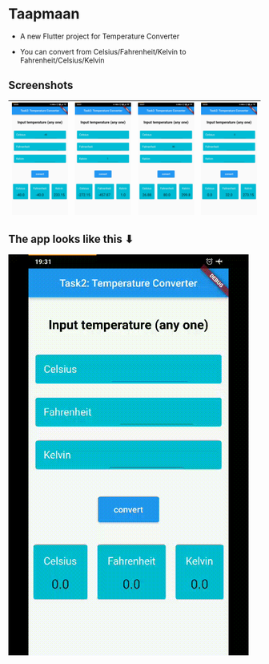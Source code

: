 # Taapmaan

- A new Flutter project for Temperature Converter

- You can convert from Celsius/Fahrenheit/Kelvin to Fahrenheit/Celsius/Kelvin

## Screenshots

| ![screenshot](./images/ncta.jpg) | ![screenshot](./images/kta.jpg)  | ![screenshot](./images/fta.jpg)  | ![screenshot](./images/cta.jpg)  |
| -------------------------- | -------------------------- | -------------------------- | -------------------------- |

## The app looks like this ⬇

![](tc.gif)